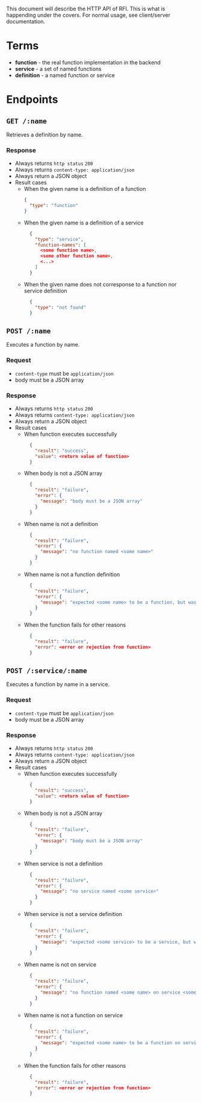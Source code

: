 This document will describe the HTTP API of RFI. This is what is happending under the covers. For normal usage, see client/server documentation.

Terms
=====
* __function__ - the real function implementation in the backend
* __service__ - a set of named functions
* __definition__ - a named function or service

Endpoints
=========

`GET /:name`
------------
Retrieves a definition by name.

### Response
* Always returns `http status` `200`
* Always returns `content-type: application/json`
* Always return a JSON object
* Result cases
  * When the given name is a definition of a function
    ```json
    {
      "type": "function"
    }
    ```
  * When the given name is a definition of a service
    ```json
      {
        "type": "service",
        "function-names": [
          <some function name>,
          <some other function name>,
          <...>
        ]
      }
    ```
  * When the given name does not corresponse to a function nor service definition
    ```json
      {
        "type": "not found"
      }
    ```

`POST /:name`
-------------
Executes a function by name.

### Request
* `content-type` must be `application/json`
* body must be a JSON array

### Response
* Always returns `http status` `200`
* Always returns `content-type: application/json`
* Always return a JSON object
* Result cases
  * When function executes successfully
    ```json
      {
        "result": "success",
        "value": <return value of function>
      }
    ```
  * When body is not a JSON array
    ```json
      {
        "result": "failure",
        "error": {
          "message": "body must be a JSON array"
        }
      }
    ```
  * When name is not a definition
    ```json
      {
        "result": "failure",
        "error": {
          "message": "no function named <some name>"
        }
      }
    ```
  * When name is not a function definition
    ```json
      {
        "result": "failure",
        "error": {
          "message": "expected <some name> to be a function, but was a service"
        }
      }
    ```
  * When the function fails for other reasons
    ```json
      {
        "result": "failure",
        "error": <error or rejection from function>
      }
    ```

`POST /:service/:name`
----------------------
Executes a function by name in a service.

### Request
* `content-type` must be `application/json`
* body must be a JSON array

### Response
* Always returns `http status` `200`
* Always returns `content-type: application/json`
* Always return a JSON object
* Result cases
  * When function executes successfully
    ```json
      {
        "result": "success",
        "value": <return value of function>
      }
    ```
  * When body is not a JSON array
    ```json
      {
        "result": "failure",
        "error": {
          "message": "body must be a JSON array"
        }
      }
    ```
  * When service is not a definition
    ```json
      {
        "result": "failure",
        "error": {
          "message": "no service named <some service>"
        }
      }
    ```
  * When service is not a service definition
    ```json
      {
        "result": "failure",
        "error": {
          "message": "expected <some service> to be a service, but was a function"
        }
      }
    ```
  * When name is not on service
    ```json
      {
        "result": "failure",
        "error": {
          "message": "no function named <some name> on service <some service>"
        }
      }
    ```
  * When name is not a function on service
    ```json
      {
        "result": "failure",
        "error": {
          "message": "expected <some name> to be a function on service <some service>"
        }
      }
  * When the function fails for other reasons
    ```json
      {
        "result": "failure",
        "error": <error or rejection from function>
      }
    ```
